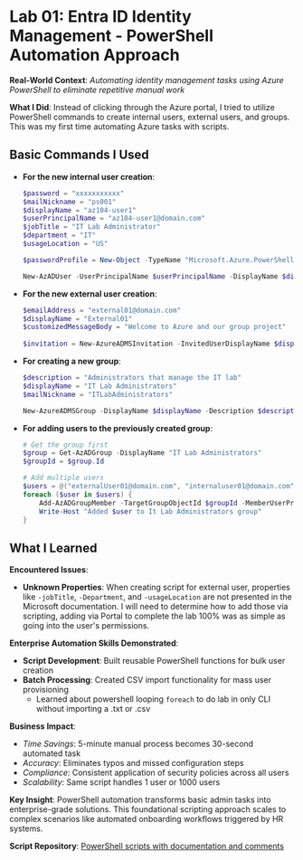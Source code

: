 # Lab 01: Entra ID Identity Management - PowerShell Automation Approach

**Real-World Context**: *Automating identity management tasks using Azure PowerShell to eliminate repetitive manual work*

**What I Did**: Instead of clicking through the Azure portal, I tried to utilize PowerShell commands to create internal users, external users, and groups.  This was my first time automating Azure tasks with scripts.

## Basic Commands I Used

- **For the new internal user creation**:
   ``` powershell
   $password = "xxxxxxxxxxx"
   $mailNickname = "ps001"
   $displayName = "az104-user1"
   $userPrincipalName = "az104-user1@domain.com"
   $jobTitle = "IT Lab Administrator"
   $department = "IT"
   $usageLocation = "US"
   
   $passwordProfile = New-Object -TypeName "Microsoft.Azure.PowerShell.Cmdlets.Resources.MSGraph.Models.ApiV10.MicrosoftGraphPasswordProfile" -Property @{Password=$password}
   
   New-AzADUser -UserPrincipalName $userPrincipalName -DisplayName $displayName -MailNickname $mailNickname -PasswordProfile $passwordProfile -AccountEnabled $true -JobTitle $jobTitle -Department $department -UsageLocation $usageLocation
   ```
   
- **For the new external user creation**:
  ``` powershell
  $emailAddress = "external01@domain.com"
  $displayName = "External01"
  $customizedMessageBody = "Welcome to Azure and our group project"
    
  $invitation = New-AzureADMSInvitation -InvitedUserDisplayName $displayName -SendInvitationMessage $True -InvitedUserEmailAddress $emailAddress -InviteRedirectUrl "https://account.activedirectory.windowsazure.com/" -InvitedUserMessageInfo @{ "MessageLanguage" = "en-US"; "CustomizedMessageBody" = $customizedMessageBody } -InvitedUserType Guest
  ```

- **For creating a new group**:
  ``` powershell
  $description = "Administrators that manage the IT lab"
  $displayName = "IT Lab Administrators"
  $mailNickname = "ITLabAdministrators"

  New-AzureADMSGroup -DisplayName $displayName -Description $description -MailEnabled $False -MailNickname $mailNickname -SecurityEnabled $True 
  ```

- **For adding users to the previously created group**:
  ``` powershell
  # Get the group first
  $group = Get-AzADGroup -DisplayName "IT Lab Administrators"
  $groupId = $group.Id
  
  # Add multiple users
  $users = @("externalUser01@domain.com", "internaluser01@domain.com")
  foreach ($user in $users) {
      Add-AzADGroupMember -TargetGroupObjectId $groupId -MemberUserPrincipalName $user
      Write-Host "Added $user to It Lab Administrators group"
  }
  ```

## What I Learned

**Encountered Issues**:
- **Unknown Properties**: When creating script for external user, properties like `-jobTitle`, `-Department`, and `-usageLocation` are not presented in the Microsoft documentation.  I will need to determine how to add those via scripting, adding via Portal to complete the lab 100% was as simple as going into the user's permissions.

**Enterprise Automation Skills Demonstrated**:
- **Script Development**: Built reusable PowerShell functions for bulk user creation
- **Batch Processing**: Created CSV import functionality for mass user provisioning
  - Learned about powershell looping `foreach` to do lab in only CLI without importing a .txt or .csv

**Business Impact**:
- *Time Savings*: 5-minute manual process becomes 30-second automated task
- *Accuracy*: Eliminates typos and missed configuration steps
- *Compliance*: Consistent application of security policies across all users
- *Scalability*: Same script handles 1 user or 1000 users

**Key Insight**: 
PowerShell automation transforms basic admin tasks into enterprise-grade solutions. This foundational scripting approach scales to complex scenarios like automated onboarding workflows triggered by HR systems.

**Script Repository**: 
[PowerShell scripts with documentation and comments](/azure/cli-commands.md)

